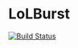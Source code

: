 # LoLBurst 

[![Build
Status](https://travis-ci.org/noyoshi/LoLBurst.svg?branch=master)](https://travis-ci.org/noyoshi/LoLBurst)
